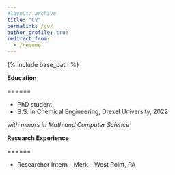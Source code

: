 ```yaml
---
#layout: archive
title: "CV"
permalink: /cv/
author_profile: true
redirect_from:
  - /resume
---
```


{% include base_path %}

**Education**

======

* PhD student
* B.S. in Chemical Engineering, Drexel University, 2022

*with minors in Math and Computer Science*

**Research Experience**

======
* Researcher Intern - Merk - West Point, PA